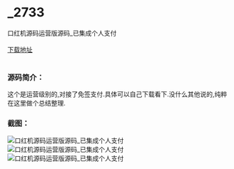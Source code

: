 # _2733
口红机源码运营版源码_已集成个人支付
<br/></br>
[下载地址](https://www.uuid2.com/2733.html "下载地址")
<br/></br>
<h3>源码简介：</h3>
<p>这个是运营级别的,对接了免签支付.具体可以自己下载看下.没什么其他说的,纯粹在这里做个总结整理.<p>
<p>  <p>
<h3>截图：</h3>
<img src="https://www.uuid2.com/wp-content/uploads/img/202106/b0e11b3426.png" alt="口红机源码运营版源码_已集成个人支付"><img src="https://www.uuid2.com/wp-content/uploads/img/202106/18c0483440.png" alt="口红机源码运营版源码_已集成个人支付"><img src="https://www.uuid2.com/wp-content/uploads/img/202106/c8ead24479.png" alt="口红机源码运营版源码_已集成个人支付">
